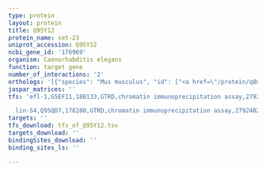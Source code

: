 ```yaml
---
type: protein
layout: protein
title: Q95Y12
protein_name: set-23
uniprot_accession: Q95Y12
ncbi_gene_id: '176969'
organism: Caenorhabditis elegans
function: target gene
number_of_interactions: '2'
orthologs: '[{"species": "Mus musculus", "id": ["<a href=\"/protein/q80uj9\">Q80UJ9</a>"]}, {"species": "Rattus norvegicus", "id": ["<a href=\"/protein/g3v6u2\">G3V6U2</a>"]}, {"species": "Drosophila melanogaster", "id": ["<a href=\"/protein/q9vgw0\">Q9VGW0</a>"]}, {"species": "Danio rerio", "id": ["<a href=\"/protein/b7zvg0\">B7ZVG0</a>"]}]'
jaspar_matrices: ''
tfs: 'efl-1,G5EF11,180133,GTRD,chromatin immunoprecipitation assay,27924024%5Buid%5D,No

  lin-54,Q95QD7,178280,GTRD,chromatin immunoprecipitation assay,27924024%5Buid%5D,No'
targets: ''
tfs_download: tfs_of_Q95Y12.tsv
targets_download: ''
bindingSites_download: ''
binding_sites_ls: ''

---
```

